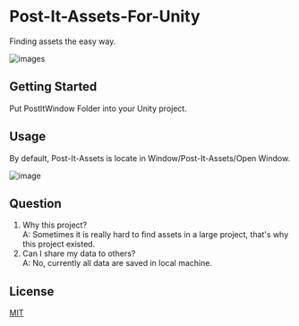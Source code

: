 # Post-It-Assets-For-Unity

Finding assets the easy way.

![images](https://github.com/jayshihchou/Unity-post-it-assets/blob/master/Images/PostItAssets.png)

## Getting Started

Put PostItWindow Folder into your Unity project.

## Usage

By default, Post-It-Assets is locate in Window/Post-It-Assets/Open Window.

![image](https://github.com/jayshihchou/Unity-post-it-assets/blob/master/Images/FindWindowPath.png)

## Question

1. Why this project?  
	A: Sometimes it is really hard to find assets in a large project, that's why this project existed.
2. Can I share my data to others?  
	A: No, currently all data are saved in local machine.


## License
[MIT](https://github.com/jayshihchou/Unity-post-it-assets/blob/master/LICENSE)
